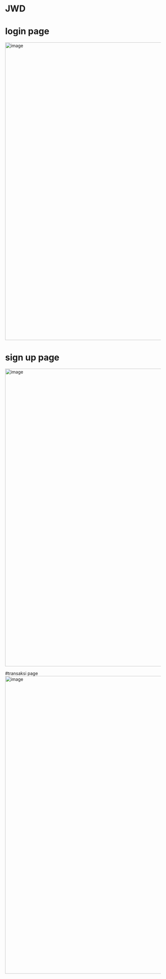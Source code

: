 # JWD

# login page
<img width="960" alt="image" src="https://github.com/syafiulhuda/JWD/assets/68743490/cf17a168-d8d3-4a93-ba79-4c93fb01e57a">

# sign up page
<img width="960" alt="image" src="https://github.com/syafiulhuda/JWD/assets/68743490/cfa9645e-2846-438d-99ba-79c37edb52d1">

#transaksi page
<img width="960" alt="image" src="https://github.com/syafiulhuda/JWD/assets/68743490/11d36b3b-dac9-4f76-ba6d-4fb89a7c7082">
